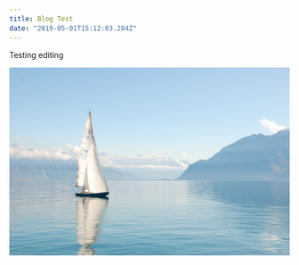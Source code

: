 ```yaml
---
title: Blog Test
date: "2019-05-01T15:12:03.284Z"
---
```


Testing editing

![Test picture](./test.jpg)
